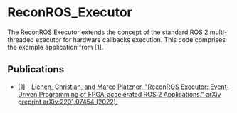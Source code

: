 # ReconROS_Executor

The ReconROS Executor extends the concept of the standard ROS 2 multi-threaded executor for hardware callbacks execution. This code comprises the example application from [1].


## Publications

- [1] - [Lienen, Christian, and Marco Platzner. "ReconROS Executor: Event-Driven Programming of FPGA-accelerated ROS 2 Applications." arXiv preprint arXiv:2201.07454 (2022).](https://arxiv.org/abs/2201.07454)

